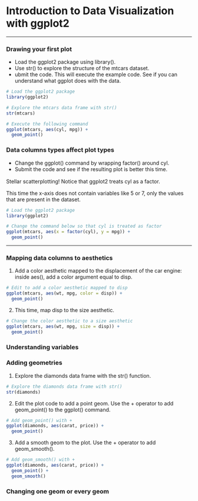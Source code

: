 # Introduction to Data Visualization with ggplot2
---
### Drawing your first plot
* Load the ggplot2 package using library().
* Use str() to explore the structure of the mtcars dataset.
* ubmit the code. This will execute the example code. See if you can understand what ggplot does with the data.
```r
# Load the ggplot2 package
library(ggplot2)

# Explore the mtcars data frame with str()
str(mtcars)

# Execute the following command
ggplot(mtcars, aes(cyl, mpg)) +
  geom_point()
```
### Data columns types affect plot types
* Change the ggplot() command by wrapping factor() around cyl.
* Submit the code and see if the resulting plot is better this time.



Stellar scatterplotting! Notice that ggplot2 treats cyl as a factor.　　　

This time the x-axis does not contain variables like 5 or 7, only the values that are present in the dataset.
```r
# Load the ggplot2 package
library(ggplot2)

# Change the command below so that cyl is treated as factor
ggplot(mtcars, aes(x = factor(cyl), y = mpg)) +
  geom_point()
```
---
### Mapping data columns to aesthetics
1. Add a color aesthetic mapped to the displacement of the car engine: inside aes(), add a color argument equal to disp.
```r
# Edit to add a color aesthetic mapped to disp
ggplot(mtcars, aes(wt, mpg, color = disp)) +
  geom_point()
```
2. This time, map disp to the size aesthetic.
```r
# Change the color aesthetic to a size aesthetic
ggplot(mtcars, aes(wt, mpg, size = disp)) +
  geom_point()
```
### Understanding variables
### Adding geometries
1. Explore the diamonds data frame with the str() function.
```r
# Explore the diamonds data frame with str()
str(diamonds)
```
2. Edit the plot code to add a point geom. Use the + operator to add geom_point() to the ggplot() command.
```r
# Add geom_point() with +
ggplot(diamonds, aes(carat, price)) +
  geom_point()
```
3. Add a smooth geom to the plot. Use the + operator to add geom_smooth().
```r
# Add geom_smooth() with +
ggplot(diamonds, aes(carat, price)) +
  geom_point() +
  geom_smooth()
```
### Changing one geom or every geom
